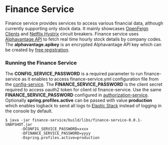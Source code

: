Finance Service
=============

Finance service provides services to access various financial data, although currently supporting only stock data.
It mainly showcases [OpenFeign Clients](https://github.com/OpenFeign/feign) and [Netflix Hystrix](https://github.com/Netflix/Hystrix) circuit breakers.
Finance service uses [Alphavantage API](https://www.alphavantage.co/documentation/) to fetch real time hourly stock details by company codes. The **alphavantage.apikey** is an encrypted Alphavantage API key which can be created by [free registration](https://www.alphavantage.co/support/#api-key).
   
### Running the Finance Service

The **CONFIG_SERVICE_PASSWORD** is a required parameter to run finance-service as it enables to access finance-service.yml configuration file from the [config-service](/../config-service/README.md).
The **FINANCE_SERVICE_PASSWORD** is the client secret required to access oauth2 token for client id finance-service. Use the same **FINANCE_SERVICE_PASSWORD** configured in [authorization-service](/../authorization-service/README.md).
Optionally **spring.profiles.active** can be passed with value **production** which enables logback to send all logs to [Elastic Stack](/../elastic-stack/README.md) instead of logging in the console by default.

    $ java -jar finance-service/build/libs/finance-service-0.0.1-SNAPSHOT.jar
           -DCONFIG_SERVICE_PASSWORD=xxxx
		   -DFINANCE_SERVICE_PASSWORD=yyyy
		   -Dspring.profiles.active=production
